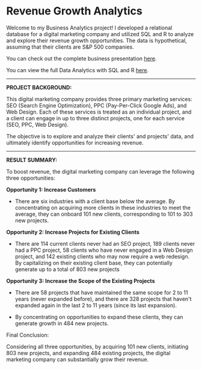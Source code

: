 # Revenue Growth Analytics

Welcome to my Business Analytics project! I developed a relational database for a digital marketing company and utilized SQL and R to analyze and explore their revenue growth opportunities. The data is hypothetical, assuming that their clients are S&P 500 companies.

You can check out the complete business presentation [here](https://docs.google.com/presentation/d/1rk33tVznpX4Hvu0843c6KFj8_uytwp1TLZFWU5qubUk/edit?usp=sharing).

You can view the full Data Analytics with SQL and R [here](https://rpubs.com/rnguyen/revenue-growth-project).

---

**PROJECT BACKGROUND:**

This digital marketing company provides three primary marketing services: SEO (Search Engine Optimization), PPC (Pay-Per-Click Google Ads), and Web Design. Each of these services is treated as an individual project, and a client can engage in up to three distinct projects, one for each service (SEO, PPC, Web Design).

The objective is to explore and analyze their clients' and projects' data, and ultimately identify opportunities for increasing revenue.

---

**RESULT SUMMARY:**

To boost revenue, the digital marketing company can leverage the following three opportunities:

**Opportunity 1: Increase Customers**

* There are six industries with a client base below the average. By concentrating on acquiring more clients in these industries to meet the average, they can onboard 101 new clients, corresponding to 101 to 303 new projects.


**Opportunity 2: Increase Projects for Existing Clients**

* There are 114 current clients never had an SEO project, 189 clients never had a PPC project, 58 clients who have never engaged in a Web Design project, and 142 existing clients who may now require a web redesign. By capitalizing on their existing client base, they can potentially generate up to a total of 803 new projects

**Opportunity 3: Increase the Scope of the Existing Projects**

* There are 58 projects that have maintained the same scope for 2 to 11 years (never expanded before), and there are 328 projects that haven't expanded again in the last 2 to 11 years (since its last expansion). 

* By concentrating on opportunities to expand these clients, they can generate growth in 484 new projects.

Final Conclusion: 

Considering all three opportunities, by acquiring 101 new clients, initiating 803 new projects, and expanding 484 existing projects, the digital marketing company can substantially grow their revenue. 
